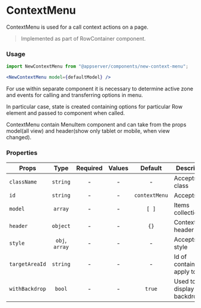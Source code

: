 # ContextMenu

ContextMenu is used for a call context actions on a page.

> Implemented as part of RowContainer component.

### Usage

```js
import NewContextMenu from "@appserver/components/new-context-menu";
```

```jsx
<NewContextMenu model={defaultModel} />
```

For use within separate component it is necessary to determine active zone and events for calling and transferring options in menu.

In particular case, state is created containing options for particular Row element and passed to component when called.

ContextMenu contain MenuItem component and can take from the props model(all view)
and header(show only tablet or mobile, when view changed).

### Properties

| Props          |      Type      | Required | Values |    Default    | Description              |
| -------------- | :------------: | :------: | :----: | :-----------: | ------------------------ |
| `className`    |    `string`    |    -     |   -    |       -       | Accepts class            |
| `id`           |    `string`    |    -     |   -    | `contextMenu` | Accepts id               |
| `model`        |    `array`     |    -     |   -    |     `[ ]`     | Items collection         |
| `header`       |    `object`    |    -     |   -    |     `{}`      | ContextMenu header       |
| `style`        | `obj`, `array` |    -     |   -    |       -       | Accepts css style        |
| `targetAreaId` |    `string`    |    -     |   -    |       -       | Id of container apply to |
| `withBackdrop` |     `bool`     |    -     |   -    |    `true`     | Used to display backdrop |
